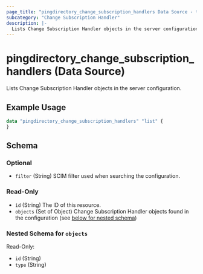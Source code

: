 ```yaml
---
page_title: "pingdirectory_change_subscription_handlers Data Source - terraform-provider-pingdirectory"
subcategory: "Change Subscription Handler"
description: |-
  Lists Change Subscription Handler objects in the server configuration.
---
```


# pingdirectory_change_subscription_handlers (Data Source)

Lists Change Subscription Handler objects in the server configuration.

## Example Usage

```terraform
data "pingdirectory_change_subscription_handlers" "list" {
}
```

<!-- schema generated by tfplugindocs -->
## Schema

### Optional

- `filter` (String) SCIM filter used when searching the configuration.

### Read-Only

- `id` (String) The ID of this resource.
- `objects` (Set of Object) Change Subscription Handler objects found in the configuration (see [below for nested schema](#nestedatt--objects))

<a id="nestedatt--objects"></a>
### Nested Schema for `objects`

Read-Only:

- `id` (String)
- `type` (String)

